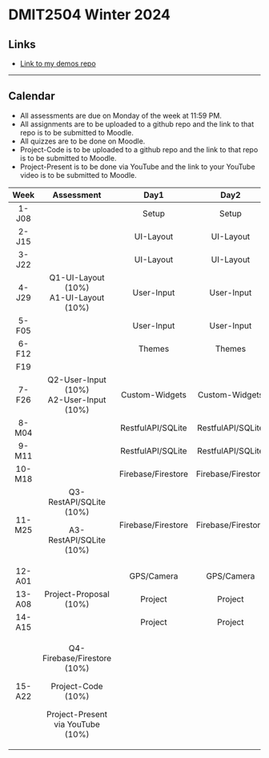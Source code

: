 # DMIT2504 Winter 2024

## Links

- [Link to my demos repo](https://github.com/RobbinLawFlutter/flutter-demos-all)

---

## Calendar

- All assessments are due on Monday of the week at 11:59 PM.
- All assignments are to be uploaded to a github repo and the link to that repo is to be submitted to Moodle.
- All quizzes are to be done on Moodle.
- Project-Code is to be uploaded to a github repo and the link to that repo is to be submitted to Moodle.
- Project-Present is to be done via YouTube and the link to your YouTube video is to be submitted to Moodle.

|Week|Assessment|Day1|Day2|Day3|
|:-:|:-:|:-:|:-:|:-:|
|1-J08||Setup|Setup|Setup|
|2-J15||UI-Layout|UI-Layout|UI-Layout|
|3-J22||UI-Layout|UI-Layout|UI-Layout|
|4-J29|Q1-UI-Layout (10%)<br> A1-UI-Layout (10%)|User-Input|User-Input|User-Input|
|5-F05||User-Input|User-Input|User-Input|
|6-F12||Themes|Themes|Themes|
|F19|||||
|7-F26|Q2-User-Input (10%)<br> A2-User-Input (10%)|Custom-Widgets|Custom-Widgets|Custom-Widgets|
|8-M04||RestfulAPI/SQLite|RestfulAPI/SQLite|RestfulAPI/SQLite|
|9-M11||RestfulAPI/SQLite|RestfulAPI/SQLite|RestfulAPI/SQLite|
|10-M18||Firebase/Firestore|Firebase/Firestore|Firebase/Firestore|
|11-M25|Q3-RestAPI/SQLite (10%)  <p>A3-RestAPI/SQLite (10%)</p>|Firebase/Firestore|Firebase/Firestore|Firebase/Firestore|
|12-A01||GPS/Camera|GPS/Camera|GPS/Camera|
|13-A08|Project-Proposal (10%)|Project|Project|Project|
|14-A15||Project|Project|Project|
|15-A22|<p>Q4-Firebase/Firestore (10%)</p> <p>Project-Code (10%)</P> <p>Project-Present via YouTube (10%)</p>||||

